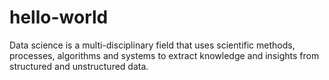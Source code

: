 # hello-world


Data science is a multi-disciplinary field that uses scientific methods, processes, algorithms and systems to extract knowledge and insights from structured and unstructured data.


